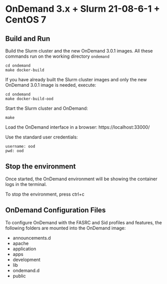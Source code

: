 # OnDemand 3.x + Slurm 21-08-6-1 + CentOS 7

## Build and Run
Build the Slurm cluster and the new OnDemand 3.0.1 images. All these commands run on the working directory `ondemand`
```
cd ondemand
make docker-build
```

If you have already built the Slurm cluster images and only the new OnDemand 3.0.1 image is needed, execute:
```
cd ondemand
make docker-build-ood
```

Start the Slurm cluster and OnDemand:
```
make
```

Load the OnDemand interface in a browser:
https://localhost:33000/

Use the standard user credentials:
```
username: ood
pwd: ood
```

## Stop the environment
Once started, the OnDemand environment will be showing the container logs in the terminal.

To stop the environment, press ctrl+c

## OnDemand Configuration Files
To configure OnDemand with the FASRC and Sid profiles and features, the following folders are mounted into the OnDemand image:
 - announcements.d
 - apache
 - application
 - apps
 - development
 - lib
 - ondemand.d
 - public

